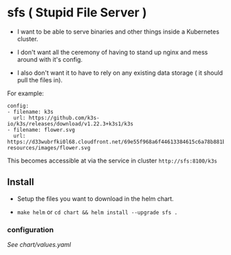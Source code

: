 # sfs ( Stupid File Server )

- I want to be able to serve binaries and other things inside a Kubernetes cluster.

- I don't want all the ceremony of having to stand up nginx and mess around with it's config.

- I also don't want it to have to rely on any existing data storage ( it should pull the files in).


For example:

```
config:
- filename: k3s
  url: https://github.com/k3s-io/k3s/releases/download/v1.22.3+k3s1/k3s
- filename: flower.svg
  url: https://d33wubrfki0l68.cloudfront.net/69e55f968a6f44613384615c6a78b881bfe28bd6/42cd3/_common-resources/images/flower.svg

```


This becomes accessible at via the service in cluster `http://sfs:8100/k3s`

## Install

- Setup the files you want to download in the helm chart.

- `make helm`  or `cd chart && helm install --upgrade sfs .`


### configuration

_See chart/values.yaml_
